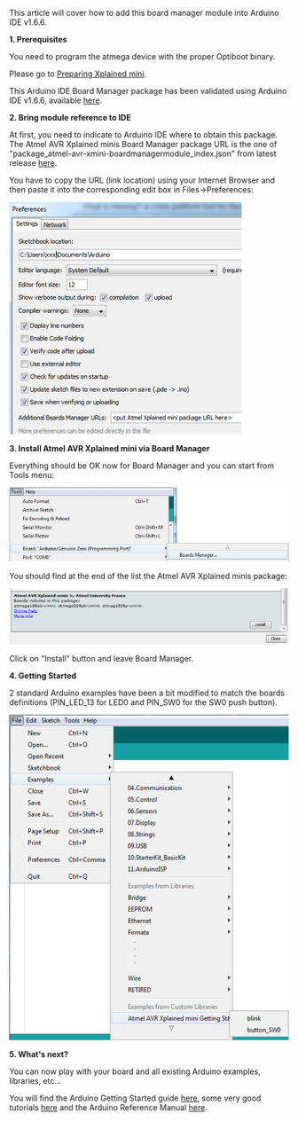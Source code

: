 This article will cover how to add this board manager module into Arduino IDE v1.6.6.

**1. Prerequisites**

You need to program the atmega device with the proper Optiboot binary.

Please go to [Preparing Xplained mini](https://github.com/AtmelUniversityFrance/atmel-avr-xmini-boardmanagermodule/wiki/01.-Preparing-atmega*-Xplained-mini-for-Arduino-IDE-use-(MS-Windows)).

This Arduino IDE Board Manager package has been validated using Arduino IDE v1.6.6, available [here](https://www.arduino.cc/en/Main/Software).

**2. Bring module reference to IDE**

At first, you need to indicate to Arduino IDE where to obtain this package.
The Atmel AVR Xplained minis Board Manager package URL is the one of "package_atmel-avr-xmini-boardmanagermodule_index.json" from latest release [here](https://github.com/AtmelUniversityFrance/atmel-avr-xmini-boardmanagermodule/releases). 

You have to copy the URL (link location) using your Internet Browser and then paste it into the corresponding edit box in Files->Preferences:

![Screenshot of adding package to Arduino IDE](https://github.com/AtmelUniversityFrance/atmel-avr-xmini-boardmanagermodule/blob/master/extras/wiki_images/screenshot_adding_package_to_arduino_ide.png)

**3. Install Atmel AVR Xplained mini via Board Manager**

Everything should be OK now for Board Manager and you can start from Tools menu:

![Screenshot of Board Manager start](https://github.com/AtmelUniversityFrance/atmel-avr-xmini-boardmanagermodule/blob/master/extras/wiki_images/screenshot_start_board_manager.png)

You should find at the end of the list the Atmel AVR Xplained minis package:

![Screenshot of Install via Board Manager](https://github.com/AtmelUniversityFrance/atmel-avr-xmini-boardmanagermodule/blob/master/extras/wiki_images/screenshot_install_via_board_manager.png)

Click on "Install" button and leave Board Manager.

**4. Getting Started**

2 standard Arduino examples have been a bit modified to match the boards definitions (PIN_LED_13 for LED0 and PIN_SW0 for the SW0 push button).

![Screenshot of Getting Started examples](https://github.com/AtmelUniversityFrance/atmel-avr-xmini-boardmanagermodule/blob/master/extras/wiki_images/screenshot_getting_started_examples.png)

**5. What's next?**

You can now play with your board and all existing Arduino examples, libraries, etc...

You will find the Arduino Getting Started guide [here](https://www.arduino.cc/en/Guide/HomePage), some very good tutorials [here](https://www.arduino.cc/en/Tutorial/HomePage) and the Arduino Reference Manual [here](https://www.arduino.cc/en/Reference/HomePage).

